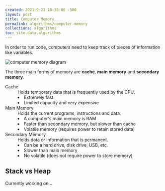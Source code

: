 ```yaml
---
created: 2021-9-23 18:38:00 -500
layout: post
title: Computer Memory
permalink: algorithms/computer-memory
collections: algorithms
toc: site.data.algorithms
---
```


In order to run code, computers need to keep track of pieces of information like variables.

![computer memory diagram](../assets/img/analysis-design-algorithms/computer-memory.svg)

The three main forms of memory are **cache**, **main memory** and **secondary memory**.



<dl>

<dt>Cache</dt>
<dd>Holds temporary data that is frequently used by the CPU.
    <li>Extremely fast</li>
    <li>Limited capacity and very expensive</li>
</dd>

<dt>Main Memory</dt>
<dd>Holds the current programs, instructions and data.
    <li>A computer's main memory is RAM</li>
    <li>Faster than secondary memory, but slower than cache</li>
    <li>Volatile memory (requires power to retain stored data)</li>
</dd>

<dt>Secondary Memory</dt>
<dd>
    Holds data or information that is permanent.
    <li>Can be a hard drive, disk drive, USB, etc.</li>
    <li>Slower than main memory</li>
    <li>No volatile (does not require power to store memory)</li>
</dd>

</dl>


## Stack vs Heap

Currently working on...

